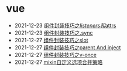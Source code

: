 # vue

- 2021-12-23 [组件封装技巧之$listeners和$attrs](listeners/组件封装技巧之$listeners和$attrs.md)
- 2021-12-23 [组件封装技巧之.sync](sync/组件封装技巧之sync.md)
- 2021-12-27 [组件封装技巧之slot](slot/slot.md)
- 2021-12-27 [组件封装技巧之parent And inject](parent&&inject/index.md)
- 2021-12-27 [组件封装技巧之v-once](v-once/index.md)
- 2021-12-27 [mixin自定义选项合并策略](mixin/index.md)